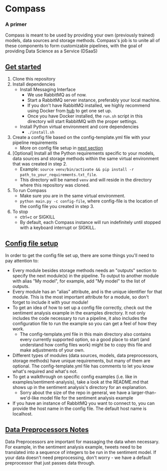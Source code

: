 # Compass
### A primer

Compass is meant to be used by providing your own (previously trained) models, data sources and storage methods.  Compass's job is to unite all of these components to form customizable pipelines, with the goal of providing Data Science as a Service (DSaaS)

## [Get started](#get-started)
1. Clone this repository
2. Install dependencies
    - Install Messaging Interface 
        - We use RabbitMQ as of now.
        - Start a RabbitMQ server instance, preferably your local machine.
	    - If you don't have RabbitMQ installed, we highly recommend using Docker from [hub](https://hub.docker.com/_/rabbitmq/) to get one set up. 
        - Once you have Docker installed, the `run.sh` script in this directory will start RabbitMQ with the proper settings.
    - Install Python virtual environment and core dependencies
        - `./install.sh` 
3. Create a config file based on the config-template.yml file with your pipeline requirements
	- More on config file setup in [next section](#config-file-setup)
4. [Optional] Install all the Python requirements specific to your models, data sources and storage methods within the same virtual environment that was created in step 2.
	- Example: `source venv/bin/activate && pip install -r path_to_your_requirements.txt_file`.
	- This directory will be named `venv` and will reside in the directory where this repository was cloned.
5. To run Compass 
    - Make sure you are in the same virtual environment.
    - `python main.py -c config-file`, where config-file is the location of the config file you created in step 3.
6. To stop
    - ctrl+c or SIGKILL
	- By default, each Compass instance will run indefinitely until stopped with a keyboard interrupt or SIGKILL.

## [Config file setup](#config-file-setup)
In order to get the config file set up, there are some things you'll need to pay attention to:
- Every module besides storage methods needs an "outputs" section to specify the next module(s) in the pipeline. To output to another module with alias "My model", for example, add "My model" to the list of outputs.
- Every module has an "alias" attribute, and is the unique identifier for that module.  This is the most important attribute for a module, so don't forget to include it with your module!
- To get an idea of how to set up a config file correctly, check out the sentiment analysis example in the examples directory.  It not only includes the code necessary to run a pipeline, it also includes the configuration file to run the example so you can get a feel of how they work.
	- The config-template.yml file in this main directory also contains every currently supported option, so a good place to start (and understand how config files work) might be to copy this file and make adjustments of your own.
- Different types of modules (data sources, models, data preprocessors, storage methods) have unique requirements, but many of them are optional.  The config-template.yml file has comments to let you know what's required and what's not.
- To get a walkthrough on specific config examples (i.e. like in examples/sentiment-analysis), take a look at the README.md that shows up in the sentiment analysis's directory for an explanation.
	- Sorry about the size of the repo in general, we have a larger-than-we'd-like model file for the sentiment analysis example
- If you have an instance of RabbitMQ you want to connect to, you can provide the host name in the config file. The default host name is localhost.

## [Data Preprocessors Notes](#data-preprocessor-notes)
Data Preprocessors are important for massaging the data when necessary.  For example, in the sentiment analysis example, tweets need to be translated into a sequence of integers to be run in the sentiment model.  If your data doesn't need preprocessing, don't worry - we have a default preprocessor that just passes data through.
